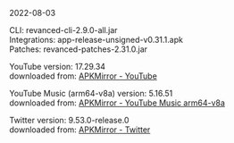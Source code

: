 2022-08-03
  
CLI: revanced-cli-2.9.0-all.jar  
Integrations: app-release-unsigned-v0.31.1.apk  
Patches: revanced-patches-2.31.0.jar  

YouTube version: 17.29.34  
downloaded from: [APKMirror - YouTube](https://www.apkmirror.com/apk/google-inc/youtube/youtube-17-29-34-release/youtube-17-29-34-android-apk-download/)  

YouTube Music (arm64-v8a) version: 5.16.51  
downloaded from: [APKMirror - YouTube Music arm64-v8a](https://www.apkmirror.com/apk/google-inc/youtube-music/youtube-music-5-16-51-release/youtube-music-5-16-51-2-android-apk-download/)  

Twitter version: 9.53.0-release.0  
downloaded from: [APKMirror - Twitter](https://www.apkmirror.com/apk/twitter-inc/twitter/twitter-9-53-0-release-0-release/twitter-9-53-0-release-0-android-apk-download/)  
